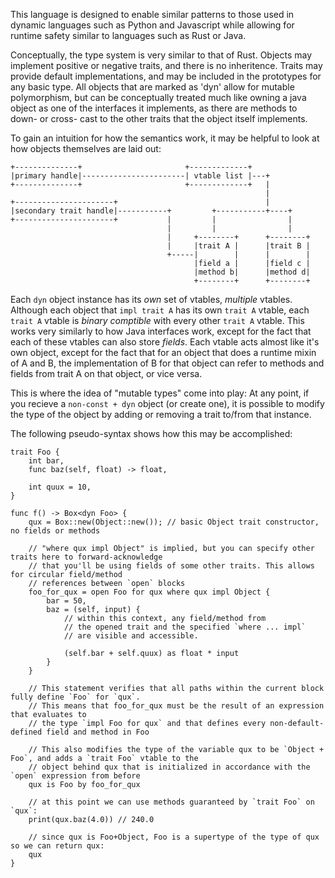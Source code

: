 This language is designed to enable similar patterns to those used in dynamic languages
such as Python and Javascript while allowing for runtime safety similar to languages such as Rust or Java.

Conceptually, the type system is very similar to that of Rust.
Objects may implement positive or negative traits, and there is no inheritence.
Traits may provide default implementations, and may be included in the prototypes for any basic type.
All objects that are marked as 'dyn' allow for mutable polymorphism, but can be conceptually treated
much like owning a java object as one of the interfaces it implements, as there are methods to down-
or cross- cast to the other traits that the object itself implements.

To gain an intuition for how the semantics work, it may be helpful to look at how objects themselves are laid out:

```
+--------------+                       +-------------+           
|primary handle|-----------------------| vtable list |---+         
+--------------+                       +-------------+   |          
                                                         |          
+----------------------+                                 |          
|secondary trait handle|-----------+         +-----------+----+    
+----------------------+           |         |                |    
                                   |         |                |    
                                   |     +--------+      +--------+
                                   |     |trait A |      |trait B |
                                   +-----|        |      |        |
                                         |field a |      |field c |
                                         |method b|      |method d|
                                         +--------+      +--------+
```

Each `dyn` object instance has its *own* set of vtables, *multiple* vtables.
Although each object that `impl trait A` has its own `trait A` vtable,
each `trait A` vtable is *binary comptible* with every other `trait A`
vtable. This works very similarly to how Java interfaces work, except for
the fact that each of these vtables can also store *fields*. Each vtable
acts almost like it's own object, except for the fact
that for an object that does a runtime mixin of A and B, the implementation
of B for that object can refer to methods and fields from trait A on that object,
or vice versa.

This is where the idea of "mutable types" come into play:
At any point, if you recieve a `non-const + dyn` object (or create one),
it is possible to modify the type of the object by adding or removing a trait to/from that instance.

The following pseudo-syntax shows how this may be accomplished:

```
trait Foo {
    int bar,
    func baz(self, float) -> float,

    int quux = 10,
}

func f() -> Box<dyn Foo> {
    qux = Box::new(Object::new()); // basic Object trait constructor, no fields or methods

    // "where qux impl Object" is implied, but you can specify other traits here to forward-acknowledge
    // that you'll be using fields of some other traits. This allows for circular field/method
    // references between `open` blocks
    foo_for_qux = open Foo for qux where qux impl Object {
        bar = 50,
        baz = (self, input) {
            // within this context, any field/method from
            // the opened trait and the specified `where ... impl`
            // are visible and accessible.

            (self.bar + self.quux) as float * input
        }
    }

    // This statement verifies that all paths within the current block fully define `Foo` for `qux`.
    // This means that foo_for_qux must be the result of an expression that evaluates to
    // the type `impl Foo for qux` and that defines every non-default-defined field and method in Foo

    // This also modifies the type of the variable qux to be `Object + Foo`, and adds a `trait Foo` vtable to the
    // object behind qux that is initialized in accordance with the `open` expression from before
    qux is Foo by foo_for_qux

    // at this point we can use methods guaranteed by `trait Foo` on `qux`:
    print(qux.baz(4.0)) // 240.0

    // since qux is Foo+Object, Foo is a supertype of the type of qux so we can return qux:
    qux
}
```

